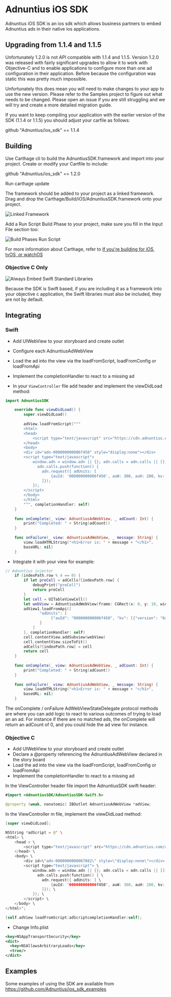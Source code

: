 # Adnuntius iOS SDK

Adnuntius iOS SDK is an ios sdk which allows business partners to embed Adnuntius ads in their native ios applications.

## Upgrading from 1.1.4 and 1.1.5

Unfortunately 1.2.0 is not API compatible with 1.1.4 and 1.1.5.  Version 1.2.0 was released with fairly significant upgrades to allow it to work with Objective-C and to enable applications to configure more than one ad configuration in their application.  Before because the configuration was static this was pretty much impossible.

Unfortunately this does mean you will need to make changes to your app to use the new version.  Please refer to the Samples project to figure out what needs to be changed.  Please open an issue if you are still struggling and we will try and create a more detailed migration guide.

If you want to keep compiling your application with the earlier version of the SDK (1.1.4 or 1.1.5) you should adjust your carfile as follows:

github "Adnuntius/ios_sdk" == 1.1.4

## Building

Use Carthage cli to build the AdnuntiusSDK.framework and import into your project.   Create or modify your Cartfile to include:

github "Adnuntius/ios_sdk" == 1.2.0

Run carthage update 

The framework should be added to your project as a linked framework.  Drag and drop the Carthage/Build/iOS/AdnuntiusSDK.framework onto your project.

![Linked Framework](https://i.imgsafe.org/fd/fd36067938.png)

Add a Run Script Build Phase to your project, make sure you fill in the Input File section too:

![Build Phases Run Script](https://i.imgsafe.org/fd/fd1ea7b820.png)

For more information about Carthage, refer to [If you're building for iOS, tvOS, or watchOS](https://github.com/Carthage/Carthage#if-youre-building-for-ios-tvos-or-watchos)

### Objective C Only

![Always Embed Swift Standard Libraries](https://i.imgsafe.org/ea/ea85b8846b.png)

Because the SDK is Swift based, if you are including it as a framework into your objective c application, the Swift libraries must also be included, they are not by default.

## Integrating

### Swift

- Add UIWebView to your storyboard and create outlet
- Configure each AdnuntiusAdWebView
- Load the ad into the view via the loadFromScript, loadFromConfig or loadFromApi
- Implement the completionHandler to react to a missing ad


- In your `ViewController` file add header and implement the viewDidLoad method:

```swift
import AdnuntiusSDK
```
```swift
    override func viewDidLoad() {
        super.viewDidLoad() 
        
        adView.loadFromScript("""
        <html>
        <head>
            <script type="text/javascript" src="https://cdn.adnuntius.com/adn.js" async></script>
        </head>
        <body>
        <div id="adn-000000000006f450" style="display:none"></div>
        <script type="text/javascript">
            window.adn = window.adn || {}; adn.calls = adn.calls || [];
              adn.calls.push(function() {
                adn.request({ adUnits: [
                    {auId: '000000000006f450', auW: 300, auH: 200, kv: [{'version':'X'}] }
                ]});
            });
        </script>
        </body>
        </html>
        """, completionHandler: self)
    }
    
    func onComplete(_ view: AdnuntiusAdWebView, _ adCount: Int) {
        print("Completed: " + String(adCount))
    }
    
    func onFailure(_ view: AdnuntiusAdWebView, _ message: String) {
        view.loadHTMLString("<h1>Error is: " + message + "</h1>",
        baseURL: nil)
    }
```
- Integrate it with your view for example:
```swift
// Adnuntius injector
    if (indexPath.row % 4 == 0) {
        if let preCell = adCells?[indexPath.row] {
            debugPrint("preCell")
            return preCell
        }
        let cell = UITableViewCell()
        let webView = AdnuntiusAdWebView(frame: CGRect(x: 0, y: 10, width: tableView.frame.width, height: 100))
        adView1.loadFromApi([
               "adUnits": [
                    ["auId": "000000000006f450", "kv": [{"version": "6s"}]
               ]
            ]
        ], completionHandler: self)
        cell.contentView.addSubview(webView)
        cell.contentView.sizeToFit()
        adCells?[indexPath.row] = cell
        return cell
    }
    
    func onComplete(_ view: AdnuntiusAdWebView, _ adCount: Int) {
        print("Completed: " + String(adCount))
    }
    
    func onFailure(_ view: AdnuntiusAdWebView, _ message: String) {
        view.loadHTMLString("<h1>Error is: " + message + "</h1>",
        baseURL: nil)
    }
```

The onComplete / onFailure AdWebViewStateDelegate protocol methods are where you can add logic to react to various outcomes of trying to load an an ad.  For instance if there are no matched ads, the onComplete will return an adCount of 0, and you could hide the ad view for instance.

### Objective C

- Add UIWebView to your storyboard and create outlet
- Declare a @property referencing the AdnuntiusAdWebView declared in the story board
- Load the ad into the view via the loadFromScript, loadFromConfig or loadFromApi
- Implement the completionHandler to react to a missing ad

In the ViewController header file import the AdnuntiusSDK swift header:

```swift
#import <AdnuntiusSDK/AdnuntiusSDK-Swift.h>

@property (weak, nonatomic) IBOutlet AdnuntiusAdWebView *adView;
```

In the ViewController m file, implement the viewDidLoad method:

```swift
[super viewDidLoad];

NSString *adScript = @" \
<html> \
    <head > \
        <script type="text/javascript" src="https://cdn.adnuntius.com/adn.js" async></script> \
    </head> \
    <body> \
        <div id=\"adn-0000000000067082\" style=\"display:none\"></div> \
        <script type="text/javascript"> \
            window.adn = window.adn || {}; adn.calls = adn.calls || []; \
              adn.calls.push(function() { \
                adn.request({ adUnits: [ \
                    {auId: '000000000006f450', auW: 300, auH: 200, kv: [{'version':'X'}] } \
                ]}); \
            }); \
        </script> \  
    </body> \
</html>";

[self.adView loadFromScript:adScriptcompletionHandler:self];
```

- Change Info.plist

```xml
<key>NSAppTransportSecurity</key>
<dict>
  <key>NSAllowsArbitraryLoads</key>
  <true/>
</dict>
```

## Examples

Some examples of using the SDK are available from https://github.com/Adnuntius/ios_sdk_examples
